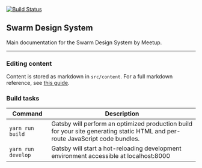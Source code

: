 [![Build Status](https://travis-ci.org/meetup/swarm-design-system.svg?branch=correct_brandasset_img_paths)](https://travis-ci.org/meetup/swarm-design-system)

Swarm Design System
--------------------
Main documentation for the Swarm Design System by Meetup.


---

### Editing content
Content is stored as markdown in `src/content`. For a full markdown reference,
see [this guide](https://github.com/adam-p/markdown-here/wiki/Markdown-Cheatsheet).


### Build tasks

| Command                | Description                                       |
| ---------------------- | ------------------------------------------------- |
| `yarn run build`       | Gatsby will perform an optimized production build for your site generating static HTML and per-route JavaScript code bundles.  |
| `yarn run develop`     | Gatsby will start a hot-reloading development environment accessible at localhost:8000                                     |
